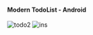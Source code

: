 <h4>Modern TodoList - Android</h4>

<img src="https://i.ibb.co/85T4pWh/todo2.png" alt="todo2" border="0">

<img src="https://i.ibb.co/1mf5PPT/ins.png" alt="ins" border="0">